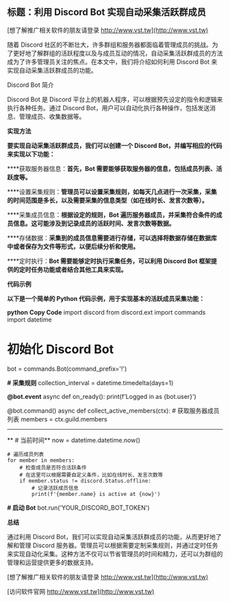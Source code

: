 ## **标题：利用 Discord Bot 实现自动采集活跃群成员**

[想了解推广相关软件的朋友请登录 http://www.vst.tw](http://www.vst.tw)

随着 Discord 社区的不断壮大，许多群组和服务器都面临着管理成员的挑战。为了更好地了解群组的活跃程度以及与成员互动的情况，自动采集活跃群成员的方法成为了许多管理员关注的焦点。在本文中，我们将介绍如何利用 Discord Bot 来实现自动采集活跃群成员的功能。

Discord Bot 简介

Discord Bot 是 Discord 平台上的机器人程序，可以根据预先设定的指令和逻辑来执行各种任务。通过 Discord Bot，用户可以自动化执行各种操作，包括发送消息、管理成员、收集数据等。

**实现方法**

**要实现自动采集活跃群成员，我们可以创建一个 Discord Bot，并编写相应的代码来实现以下功能：**

****获取服务器信息：**首先，Bot 需要能够获取服务器的信息，包括成员列表、活跃度等。**

****设置采集规则：**管理员可以设置采集规则，如每天几点进行一次采集，采集的时间范围是多长，以及需要采集的信息类型（如在线时长、发言次数等）。**

****采集成员信息：**根据设定的规则，Bot 遍历服务器成员，并采集符合条件的成员信息。这可能涉及到记录成员的活跃时间、发言次数等数据。**

****存储数据：**采集到的成员信息需要进行存储，可以选择将数据存储在数据库中或者保存为文件等形式，以便后续分析和使用。**

****定时执行：**Bot 需要能够定时执行采集任务，可以利用 Discord Bot 框架提供的定时任务功能或者结合其他工具来实现。**

**代码示例**

**以下是一个简单的 Python 代码示例，用于实现基本的活跃成员采集功能：**

**python**
**Copy Code**
import discord
from discord.ext import commands
import datetime

# 初始化 Discord Bot
bot = commands.Bot(command_prefix='!')

**# 采集规则**
collection_interval = datetime.timedelta(days=1)

**@bot.event**
async def on_ready():
    print(f'Logged in as {bot.user}')

@bot.command()
async def collect_active_members(ctx):
    # 获取服务器成员列表
    members = ctx.guild.members
**    **
**    # 当前时间**
    now = datetime.datetime.now()

    # 遍历成员列表
    for member in members:
        # 检查成员是否符合活跃条件
        # 在这里可以根据需要自定义条件，比如在线时长、发言次数等
        if member.status != discord.Status.offline:
            # 记录活跃成员信息
            print(f'{member.name} is active at {now}')

**# 启动 Bot**
bot.run('YOUR_DISCORD_BOT_TOKEN')

**总结**

通过利用 Discord Bot，我们可以实现自动采集活跃群成员的功能，从而更好地了解和管理 Discord 服务器。管理员可以根据需要定制采集规则，并通过定时任务来实现自动化采集。这种方法不仅可以节省管理员的时间和精力，还可以为群组的管理和运营提供更多的数据支持。

[想了解推广相关软件的朋友请登录 http://www.vst.tw](http://www.vst.tw)


[访问软件官网 http://www.vst.tw](http://www.vst.tw)

